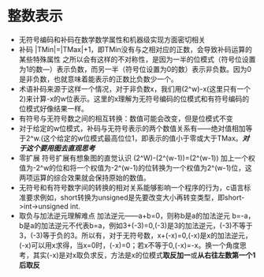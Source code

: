 # 整数表示  
* 无符号编码和补码在数学数学属性和机器级实现方面密切相关  
* 补码  |TMin|=|TMax|+1，即TMin没有与之相对应的正数，会导致补码运算的某些特殊属性  之所以会有这样的不对称性，是因为一半的位模式（符号位设置为1的数—）表示负数，而另一半（符号位设置为0的数）表示非负数。因为0是非负数，也就意味着能表示的正数比负数少一个。
* 术语补码来源于这样一个情况，对于非负数x，我们用(2^w)-x(这里只有一个2)来计算-x的w位表示。这里的x理解为无符号编码的位模式和有符号编码的位模式好像结果一样。
* 有符号与无符号数之间的相互转换：数值可能会改变，但是位模式不变  
* 对于给定的w位模式，补码与无符号表示的两个数值关系有——绝对值相加等于2^w.(这个给定的w位模式最高位位1，即表示的值小于零或大于TMax。***对于这个要用图去直观思考***
* 零扩展 符号扩展有想象图的直觉认识   (2^W)-(2^(w-1))=(2^(w-1))  加上一个权值为-2^w的位和将一个权值为-2^(w-1)的位转换为一个权值为2^(w-1)位，这两项运算的综合效果就会保持原始的数值。 
* 无符号和有符号数字间的转换的相对关系能够影响一个程序的行为，c语言标准要求例如，short转换为unsigned是先要改变大小再转变类型，即short->int->unsigned int.
* 取负与加法逆元理解难点  加法逆元——a+b=0，则称b是a的加法逆元 b=-a，b是a的加法逆元不代表b=a，例如3+(-3)=0,(-3)是3的加法逆元，(-3)不等于3，(-3)等于负的3。所以有，对于无符号数，x+(-x)=0,(-x)是x的加法逆元，(-x)可以用x求得，当x=0时，(-x)=0；若x不等于0,(-x)=-x。换一个角度思考，其实(-x)是对x取负求反，方法是x的位模式**取反加一**或**从右往左数第一个1后取反** 
